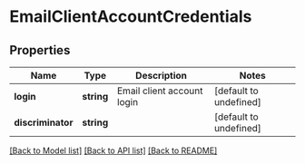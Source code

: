 # EmailClientAccountCredentials

## Properties
Name | Type | Description | Notes
------------ | ------------- | ------------- | -------------
**login** | **string** | Email client account login              | [default to undefined]
**discriminator** | **string** |  | [default to undefined]



[[Back to Model list]](README.md#documentation-for-models) [[Back to API list]](README.md#documentation-for-api-endpoints) [[Back to README]](README.md)
